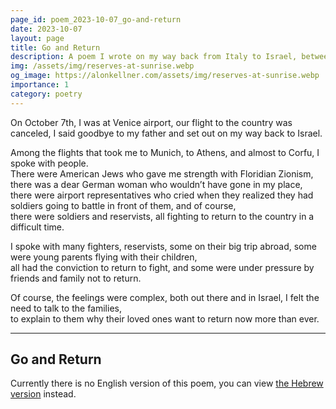 ```yaml
---
page_id: poem_2023-10-07_go-and-return
date: 2023-10-07
layout: page
title: Go and Return
description: A poem I wrote on my way back from Italy to Israel, between the 7th and 9th of October.
img: /assets/img/reserves-at-sunrise.webp
og_image: https://alonkellner.com/assets/img/reserves-at-sunrise.webp
importance: 1
category: poetry
---
```


On October 7th, I was at Venice airport, our flight to the country was canceled, I said goodbye to my father and set out on my way back to Israel.

Among the flights that took me to Munich, to Athens, and almost to Corfu, I spoke with people.  
There were American Jews who gave me strength with Floridian Zionism, there was a dear German woman who wouldn’t have gone in my place,  
there were airport representatives who cried when they realized they had soldiers going to battle in front of them, and of course,  
there were soldiers and reservists, all fighting to return to the country in a difficult time.

I spoke with many fighters, reservists, some on their big trip abroad, some were young parents flying with their children,  
all had the conviction to return to fight, and some were under pressure by friends and family not to return.

Of course, the feelings were complex, both out there and in Israel, I felt the need to talk to the families,  
to explain to them why their loved ones want to return now more than ever.

---

## Go and Return

Currently there is no English version of this poem, you can view [the Hebrew version]({{site.baseurl}}/he-il{{page.url}}) instead.
